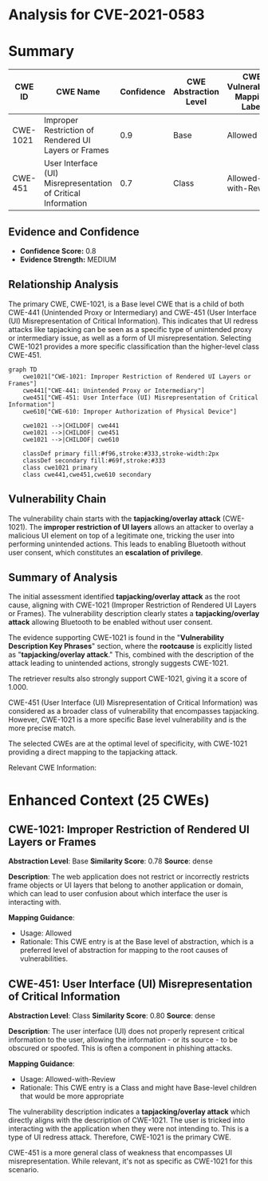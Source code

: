# Analysis for CVE-2021-0583

# Summary
| CWE ID | CWE Name | Confidence | CWE Abstraction Level | CWE Vulnerability Mapping Label | CWE-Vulnerability Mapping Notes |
|---|---|---|---|---|---|
| CWE-1021 | Improper Restriction of Rendered UI Layers or Frames | 0.9 | Base | Allowed | Primary CWE |
| CWE-451 | User Interface (UI) Misrepresentation of Critical Information | 0.7 | Class | Allowed-with-Review | Secondary CWE |

## Evidence and Confidence

*   **Confidence Score:** 0.8
*   **Evidence Strength:** MEDIUM

## Relationship Analysis
The primary CWE, CWE-1021, is a Base level CWE that is a child of both CWE-441 (Unintended Proxy or Intermediary) and CWE-451 (User Interface (UI) Misrepresentation of Critical Information). This indicates that UI redress attacks like tapjacking can be seen as a specific type of unintended proxy or intermediary issue, as well as a form of UI misrepresentation. Selecting CWE-1021 provides a more specific classification than the higher-level class CWE-451.

```mermaid
graph TD
    cwe1021["CWE-1021: Improper Restriction of Rendered UI Layers or Frames"]
    cwe441["CWE-441: Unintended Proxy or Intermediary"]
    cwe451["CWE-451: User Interface (UI) Misrepresentation of Critical Information"]
    cwe610["CWE-610: Improper Authorization of Physical Device"]

    cwe1021 -->|CHILDOF| cwe441
    cwe1021 -->|CHILDOF| cwe451
    cwe1021 -->|CHILDOF| cwe610

    classDef primary fill:#f96,stroke:#333,stroke-width:2px
    classDef secondary fill:#69f,stroke:#333
    class cwe1021 primary
    class cwe441,cwe451,cwe610 secondary
```

## Vulnerability Chain
The vulnerability chain starts with the **tapjacking/overlay attack** (CWE-1021). The **improper restriction of UI layers** allows an attacker to overlay a malicious UI element on top of a legitimate one, tricking the user into performing unintended actions. This leads to enabling Bluetooth without user consent, which constitutes an **escalation of privilege**.

## Summary of Analysis
The initial assessment identified **tapjacking/overlay attack** as the root cause, aligning with CWE-1021 (Improper Restriction of Rendered UI Layers or Frames). The vulnerability description clearly states a **tapjacking/overlay attack** allowing Bluetooth to be enabled without user consent.

The evidence supporting CWE-1021 is found in the "**Vulnerability Description Key Phrases**" section, where the **rootcause** is explicitly listed as "**tapjacking/overlay attack**." This, combined with the description of the attack leading to unintended actions, strongly suggests CWE-1021.

The retriever results also strongly support CWE-1021, giving it a score of 1.000.

CWE-451 (User Interface (UI) Misrepresentation of Critical Information) was considered as a broader class of vulnerability that encompasses tapjacking. However, CWE-1021 is a more specific Base level vulnerability and is the more precise match.

The selected CWEs are at the optimal level of specificity, with CWE-1021 providing a direct mapping to the tapjacking attack.

Relevant CWE Information:

# Enhanced Context (25 CWEs)

## CWE-1021: Improper Restriction of Rendered UI Layers or Frames
**Abstraction Level**: Base
**Similarity Score**: 0.78
**Source**: dense

**Description**:
The web application does not restrict or incorrectly restricts frame objects or UI layers that belong to another application or domain, which can lead to user confusion about which interface the user is interacting with.

**Mapping Guidance**:
- Usage: Allowed
- Rationale: This CWE entry is at the Base level of abstraction, which is a preferred level of abstraction for mapping to the root causes of vulnerabilities.

## CWE-451: User Interface (UI) Misrepresentation of Critical Information
**Abstraction Level**: Class
**Similarity Score**: 0.80
**Source**: dense

**Description**:
The user interface (UI) does not properly represent critical information to the user, allowing the information - or its source - to be obscured or spoofed. This is often a component in phishing attacks.

**Mapping Guidance**:
- Usage: Allowed-with-Review
- Rationale: This CWE entry is a Class and might have Base-level children that would be more appropriate

The vulnerability description indicates a **tapjacking/overlay attack** which directly aligns with the description of CWE-1021. The user is tricked into interacting with the application when they were not intending to. This is a type of UI redress attack. Therefore, CWE-1021 is the primary CWE.

CWE-451 is a more general class of weakness that encompasses UI misrepresentation. While relevant, it's not as specific as CWE-1021 for this scenario.
